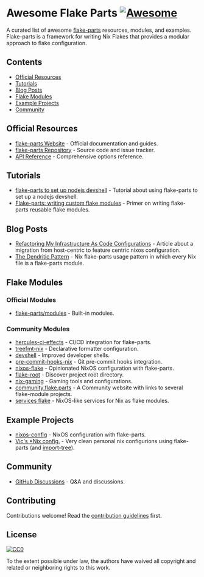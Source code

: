 # Awesome Flake Parts [![Awesome](https://awesome.re/badge.svg)](https://awesome.re)

A curated list of awesome [flake-parts](https://flake.parts/) resources, modules, and examples. Flake-parts is a framework for writing Nix Flakes that provides a modular approach to flake configuration.

## Contents

- [Official Resources](#official-resources)
- [Tutorials](#tutorials)
- [Blog Posts](#blog-posts)
- [Flake Modules](#flake-modules)
- [Example Projects](#example-projects)
- [Community](#community)

## Official Resources

- [flake-parts Website](https://flake.parts/) - Official documentation and guides.
- [flake-parts Repository](https://github.com/hercules-ci/flake-parts) - Source code and issue tracker.
- [API Reference](https://flake.parts/options.html) - Comprehensive options reference.

## Tutorials

- [flake-parts to set up nodejs devshell](https://blog.eigenvalue.net/2024-flake-parts-nodejs-devshell/) - Tutorial about using flake-parts to set up a nodejs devshell.
- [Flake-parts: writing custom flake modules](https://vtimofeenko.com/posts/flake-parts-writing-custom-flake-modules/) - Primer on writing flake-parts reusable flake modules.

## Blog Posts

- [Refactoring My Infrastructure As Code Configurations](https://not-a-number.io/2025/refactoring-my-infrastructure-as-code-configurations/) - Article about a migration from host-centric to feature centric nixos configuration.
- [The Dendritic Pattern](https://github.com/mightyiam/dendritic) - Nix flake-parts usage pattern in which every Nix file is a flake-parts module.

## Flake Modules

### Official Modules

- [flake-parts/modules](https://github.com/hercules-ci/flake-parts/tree/master/modules) - Built-in modules.

### Community Modules

- [hercules-ci-effects](https://github.com/hercules-ci/hercules-ci-effects) - CI/CD integration for flake-parts.
- [treefmt-nix](https://github.com/numtide/treefmt-nix) - Declarative formatter configuration.
- [devshell](https://github.com/numtide/devshell) - Improved developer shells.
- [pre-commit-hooks-nix](https://github.com/cachix/pre-commit-hooks.nix) - Git pre-commit hooks integration.
- [nixos-flake](https://github.com/srid/nixos-flake) - Opinionated NixOS configuration with flake-parts.
- [flake-root](https://github.com/srid/flake-root) - Discover project root directory.
- [nix-gaming](https://github.com/fufexan/nix-gaming) - Gaming tools and configurations.
- [community.flake.parts](https://github.com/flake-parts/community.flake.parts) - A Community website with links to several flake-module projects.
- [services flake](https://github.com/juspay/services-flake) -  NixOS-like services for Nix as flake modules.

## Example Projects

- [nixos-config](https://github.com/srid/nixos-config) - NixOS configuration with flake-parts.
- [Vic's *Nix config.](https://github.com/vic/vix) - Very clean personal nix configurions using flake-parts (and [import-tree](https://github.com/vic/import-tree)).

## Community

- [GitHub Discussions](https://github.com/hercules-ci/flake-parts/discussions) - Q&A and discussions.

## Contributing

Contributions welcome! Read the [contribution guidelines](CONTRIBUTING.md) first.

## License

[![CC0](https://mirrors.creativecommons.org/presskit/buttons/88x31/svg/cc-zero.svg)](https://creativecommons.org/publicdomain/zero/1.0)

To the extent possible under law, the authors have waived all copyright and related or neighboring rights to this work.
